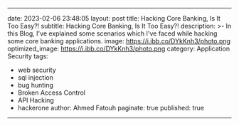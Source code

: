 
---
date: 2023-02-06 23:48:05
layout: post
title: Hacking Core Banking, Is It Too Easy?!
subtitle: Hacking Core Banking, Is It Too Easy?!
description: >-
  In this Blog, I've explained some scenarios which I've faced while hacking some core banking applications.
image: https://i.ibb.co/DYkKnh3/photo.png
optimized_image: https://i.ibb.co/DYkKnh3/photo.png
category: Application Security
tags:
  - web security
  - sql injection
  - bug hunting
  - Broken Access Control
  - API Hacking
  - hackerone
author: Ahmed Fatouh
paginate: true
published: true
---
